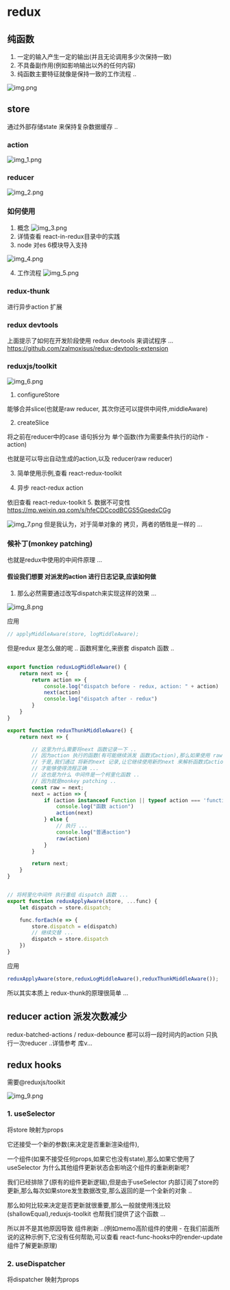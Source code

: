 # redux

## 纯函数

1. 一定的输入产生一定的输出(并且无论调用多少次保持一致)
2. 不具备副作用(例如影响输出以外的任何内容)
3. 纯函数主要特征就像是保持一致的工作流程 ..

![img.png](img.png)

## store

通过外部存储state 来保持复杂数据缓存 ..
###  action
![img_1.png](img_1.png)

### reducer
![img_2.png](img_2.png)

### 如何使用

1. 概念
![img_3.png](img_3.png)
2. 详情查看 react-in-redux目录中的实践
3. node 对es 6模块导入支持

![img_4.png](img_4.png)

4. 工作流程
 ![img_5.png](img_5.png) 

### redux-thunk

 进行异步action 扩展

### redux devtools

上面提示了如何在开发阶段使用 redux devtools 来调试程序 ...
https://github.com/zalmoxisus/redux-devtools-extension

### reduxjs/toolkit

![img_6.png](img_6.png)

1. configureStore

 能够合并slice(也就是raw reducer, 其次你还可以提供中间件,middleAware)
 
2. createSlice

 将之前在reducer中的case 语句拆分为 单个函数(作为需要条件执行的动作 - action)
 
 也就是可以导出自动生成的action,以及 reducer(raw reducer)

3. 简单使用示例,查看 react-redux-toolkit

4. 异步 react-redux action

依旧查看 react-redux-toolkit
5. 数据不可变性
https://mp.weixin.qq.com/s/hfeCDCcodBCGS5GpedxCGg
 
![img_7.png](img_7.png)
但是我认为，对于简单对象的  拷贝，两者的牺牲是一样的 ... 


### 候补丁(monkey patching)

也就是redux中使用的中间件原理 ...

#### 假设我们想要 对派发的action 进行日志记录,应该如何做

1. 那么必然需要通过改写dispatch来实现这样的效果 ...

![img_8.png](img_8.png)

应用
```js
// applyMiddleAware(store, logMiddleAware);
```

但是redux 是怎么做的呢 ..
函数柯里化,来嵌套 dispatch 函数 ..

```js

export function reduxLogMiddleAware() {
    return next => {
        return action => {
            console.log("dispatch before - redux, action: " + action)
            next(action)
            console.log("dispatch after - redux")
        }
    }
}

export function reduxThunkMiddleAware() {
    return next => {

        // 这里为什么需要将next 函数记录一下 ..
        // 因为action 执行的函数(有可能继续派发 函数式action),那么如果使用 raw(原始next) 则无法处理 ..
        // 于是,我们通过 将新的next 记录,让它继续使用新的next 来解析函数式action
        // 才能够使得流程正确 ...
        // 这也是为什么 中间件是一个柯里化函数 ..
        // 因为就是monkey patching ..
        const raw = next;
        next = action => {
            if (action instanceof Function || typeof action === 'function') {
                console.log("函数 action")
                action(next)
            } else {
                // 执行 ...
                console.log("普通action")
                raw(action)
            }
        }

        return next;
    }
}


// 将柯里化中间件 执行重组 dispatch 函数 ...
export function reduxApplyAware(store, ...func) {
    let dispatch = store.dispatch;

    func.forEach(e => {
        store.dispatch = e(dispatch)
        // 继续交替 ...
        dispatch = store.dispatch
    })
}
```

应用
```js
reduxApplyAware(store,reduxLogMiddleAware(),reduxThunkMiddleAware());
```

所以其实本质上 redux-thunk的原理很简单 ...


## reducer action 派发次数减少

redux-batched-actions / redux-debounce 都可以将一段时间内的action 只执行一次reducer ..详情参考 库v...

## redux hooks

需要@reduxjs/toolkit

![img_9.png](img_9.png)

### 1. useSelector

 将store 映射为props

 它还接受一个新的参数(来决定是否重新渲染组件),

 一个组件(如果不接受任何props,如果它也没有state),那么如果它使用了useSelector  为什么其他组件更新状态会影响这个组件的重新刷新呢?

 我们已经排除了(原有的组件更新逻辑),但是由于useSelector 内部订阅了store的更新,那么每次如果store发生数据改变,那么返回的是一个全新的对象 ..

 那么如何比较来决定是否更新就很重要,那么一般就使用浅比较(shallowEqual),reduxjs-toolkit 也帮我们提供了这个函数 ...


 所以并不是其他原因导致 组件刷新 ..(例如memo高阶组件的使用 - 在我们前面所说的这种示例下,它没有任何帮助,可以查看 react-func-hooks中的render-update 组件了解更新原理)
 
### 2. useDispatcher
将dispatcher 映射为props


